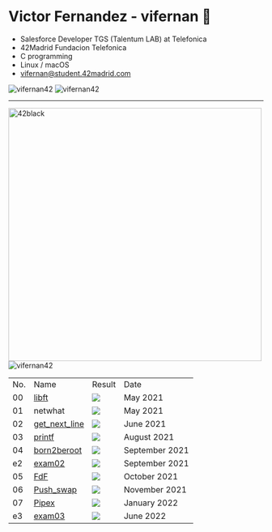 <h1>Victor Fernandez - vifernan 🤖 </h1>

- Salesforce Developer TGS (Talentum LAB) at Telefonica
- 42Madrid Fundacion Telefonica
- C programming
- Linux / macOS
- <a href="mailto:vifernan@student.42madrid.com?subject=[GitHub]%20-">vifernan@student.42madrid.com</a>

<img src="https://github-readme-stats.vercel.app/api?username=vifernan42&show_icons=true&theme=radical" alt="vifernan42" />
<img src="https://github-readme-stats.vercel.app/api/top-langs/?username=vifernan42&theme=radical" alt="vifernan42" />
<hr class="dashed">
<!--<h1 style="color:#950104; font-family: poppins;"> <img src="https://raw.githubusercontent.com/kube/vscode-42header/master/42.png" width=50> Madrid</h1>-->
<img src="https://user-images.githubusercontent.com/82234144/179207798-ca75122f-e5e9-4b75-9d62-2975a1ee446e.png" alt="42black" width="500px"/>


<img src="https://badge42.vercel.app/api/v2/cl4lm7u89001109jv4i7sppsl/stats?cursusId=21&coalitionId=64" alt="vifernan42" />


<table>
    <tr> <!-- HEAD -->
        <td>No.</td>
        <td>Name</td>
        <td>Result</td>
        <td>Date</td>
    </tr> 
    <tr> <!-- LIFT -->
        <td>00</td>
        <td><a href="https://github.com/vifernan42/libft">libft</a></td>
        <td><img src="https://badge42.vercel.app/api/v2/cl4lm7u89001109jv4i7sppsl/project/2148441" /></td>
        <td>May 2021</td>
    </tr>
  <tr> <!-- netwhat -->
        <td>01</td>
        <td>netwhat</td>
        <td><img src="https://badge42.vercel.app/api/v2/cl4lm7u89001109jv4i7sppsl/project/2163849"/></td>
        <td>May 2021</td>
    </tr>
  <tr>
        <td>02</td>
        <td><a href="https://github.com/vifernan42/get_next_line">get_next_line</a></td>
        <td><img src="https://badge42.vercel.app/api/v2/cl4lm7u89001109jv4i7sppsl/project/2165221" /></td>
        <td>June 2021</td>
    </tr>
  <tr>
        <td>03</td>
        <td><a href="https://github.com/vifernan42/ft_printf">printf</a></td>
        <td><img src="https://badge42.vercel.app/api/v2/cl4lm7u89001109jv4i7sppsl/project/2170754"/></td>
        <td>August 2021</td>
    </tr>
  <tr>
        <td>04</td>
        <td><a href="https://github.com/vifernan42/Born2BeRoot">born2beroot</a></td>
        <td><img src="https://badge42.vercel.app/api/v2/cl4lm7u89001109jv4i7sppsl/project/2189210" /></td>
        <td>September 2021</td>
    </tr>
  <tr>
        <td>e2</td>
        <td><a href="https://github.com/vifernan42/exam02">exam02</a></td>
        <td><img src="https://badge42.vercel.app/api/v2/cl4lm7u89001109jv4i7sppsl/project/2360319" /></td>
        <td>September 2021</td>
    </tr>
   <tr>
        <td>05</td>
        <td><a href="https://github.com/vifernan42/FdF">FdF</a></td>
        <td><img src="https://badge42.vercel.app/api/v2/cl4lm7u89001109jv4i7sppsl/project/2328743" /></td>
        <td>October 2021</td>
    </tr>
   <tr>
        <td>06</td>
        <td><a href="https://github.com/vifernan42/push_swap">Push_swap</a></td>
        <td><img src="https://badge42.vercel.app/api/v2/cl4lm7u89001109jv4i7sppsl/project/2396827" /></td>
        <td>November 2021</td>
    </tr>
  <tr>
        <td>07</td>
        <td><a href="https://github.com/vifernan42/pipex">Pipex</a></td>
        <td><img src="https://badge42.vercel.app/api/v2/cl4lm7u89001109jv4i7sppsl/project/2368031" /></td>
        <td>January 2022</td>
    </tr>
    <tr>
        <td>e3</td>
        <td><a href="#">exam03</a></td>
        <td><img src="https://badge42.vercel.app/api/v2/cl4lm7u89001109jv4i7sppsl/project/2501333" /></td>
        <td>June 2022</td>
    </tr>
</table>


